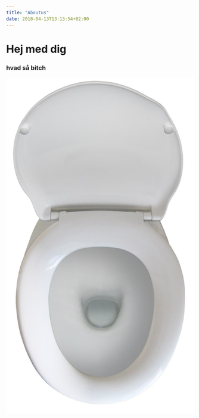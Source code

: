 ```yaml
---
title: "Aboutus"
date: 2018-04-13T13:13:54+02:00
---
```


<h1>Hej med dig</h1>

<h3>hvad så bitch</h3>

<img src="imgs/toilet.jpg">
